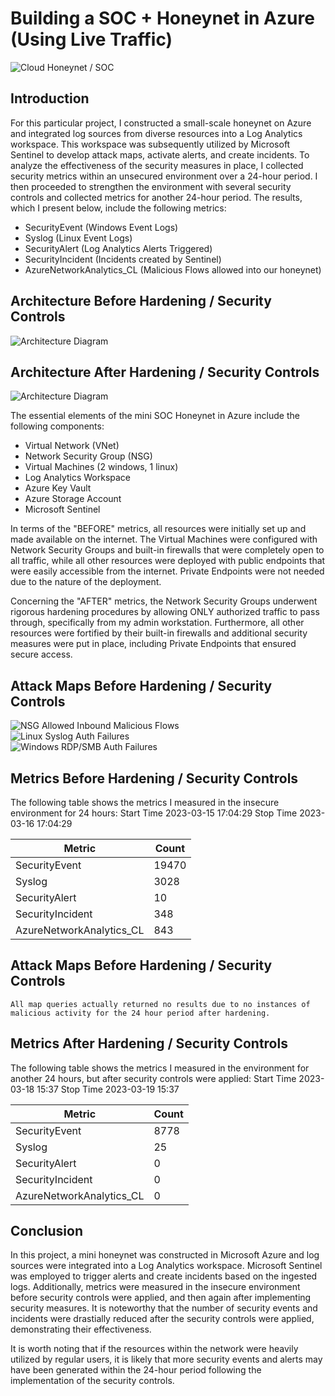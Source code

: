 # Building a SOC + Honeynet in Azure (Using Live Traffic)
![Cloud Honeynet / SOC](https://i.imgur.com/ZWxe03e.jpg)

## Introduction

For this particular project, I constructed a small-scale honeynet on Azure and integrated log sources from diverse resources into a Log Analytics workspace. This workspace was subsequently utilized by Microsoft Sentinel to develop attack maps, activate alerts, and create incidents. To analyze the effectiveness of the security measures in place, I collected security metrics within an unsecured environment over a 24-hour period. I then proceeded to strengthen the environment with several security controls and collected metrics for another 24-hour period. The results, which I present below, include the following metrics:

- SecurityEvent (Windows Event Logs)
- Syslog (Linux Event Logs)
- SecurityAlert (Log Analytics Alerts Triggered)
- SecurityIncident (Incidents created by Sentinel)
- AzureNetworkAnalytics_CL (Malicious Flows allowed into our honeynet)

## Architecture Before Hardening / Security Controls
![Architecture Diagram](https://i.imgur.com/aBDwnKb.jpg)

## Architecture After Hardening / Security Controls
![Architecture Diagram](https://i.imgur.com/YQNa9Pp.jpg)

The essential elements of the mini SOC Honeynet in Azure include the following components:

- Virtual Network (VNet)
- Network Security Group (NSG)
- Virtual Machines (2 windows, 1 linux)
- Log Analytics Workspace
- Azure Key Vault
- Azure Storage Account
- Microsoft Sentinel

In terms of the "BEFORE" metrics, all resources were initially set up and made available on the internet. The Virtual Machines were configured with Network Security Groups and built-in firewalls that were completely open to all traffic, while all other resources were deployed with public endpoints that were easily accessible from the internet. Private Endpoints were not needed due to the nature of the deployment.

Concerning the "AFTER" metrics, the Network Security Groups underwent rigorous hardening procedures by allowing ONLY authorized traffic to pass through, specifically from my admin workstation. Furthermore, all other resources were fortified by their built-in firewalls and additional security measures were put in place, including Private Endpoints that ensured secure access.

## Attack Maps Before Hardening / Security Controls
![NSG Allowed Inbound Malicious Flows](https://i.imgur.com/1qvswSX.png)<br>
![Linux Syslog Auth Failures](https://i.imgur.com/G1YgZt6.png)<br>
![Windows RDP/SMB Auth Failures](https://i.imgur.com/ESr9Dlv.png)<br>

## Metrics Before Hardening / Security Controls

The following table shows the metrics I measured in the insecure environment for 24 hours:
Start Time 2023-03-15 17:04:29
Stop Time 2023-03-16 17:04:29

| Metric                   | Count
| ------------------------ | -----
| SecurityEvent            | 19470
| Syslog                   | 3028
| SecurityAlert            | 10
| SecurityIncident         | 348
| AzureNetworkAnalytics_CL | 843

## Attack Maps Before Hardening / Security Controls

```All map queries actually returned no results due to no instances of malicious activity for the 24 hour period after hardening.```

## Metrics After Hardening / Security Controls

The following table shows the metrics I measured in the environment for another 24 hours, but after security controls were applied:
Start Time 2023-03-18 15:37
Stop Time	2023-03-19 15:37

| Metric                   | Count
| ------------------------ | -----
| SecurityEvent            | 8778
| Syslog                   | 25
| SecurityAlert            | 0
| SecurityIncident         | 0
| AzureNetworkAnalytics_CL | 0

## Conclusion

In this project, a mini honeynet was constructed in Microsoft Azure and log sources were integrated into a Log Analytics workspace. Microsoft Sentinel was employed to trigger alerts and create incidents based on the ingested logs. Additionally, metrics were measured in the insecure environment before security controls were applied, and then again after implementing security measures. It is noteworthy that the number of security events and incidents were drastially reduced after the security controls were applied, demonstrating their effectiveness.

It is worth noting that if the resources within the network were heavily utilized by regular users, it is likely that more security events and alerts may have been generated within the 24-hour period following the implementation of the security controls.
